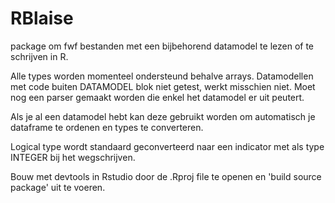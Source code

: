 RBlaise
===============

package om fwf bestanden met een bijbehorend datamodel te lezen of te schrijven 
in R.

Alle types worden momenteel ondersteund behalve arrays.
Datamodellen met code buiten DATAMODEL blok niet getest, werkt misschien niet.
Moet nog een parser gemaakt worden die enkel het datamodel er uit peutert.

Als je al een datamodel hebt kan deze gebruikt worden om automatisch je dataframe 
te ordenen en types te converteren.

Logical type wordt standaard geconverteerd naar een indicator met als type INTEGER bij het wegschrijven.

Bouw met devtools in Rstudio door de .Rproj file te openen en 'build source package'
uit te voeren.
